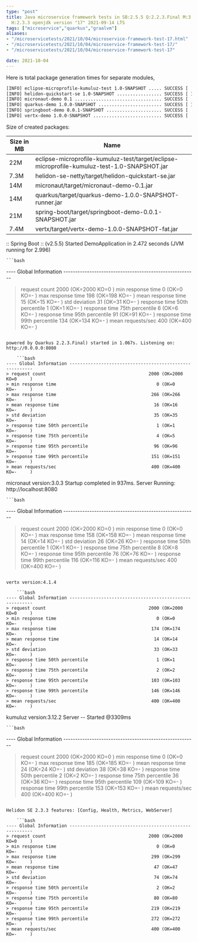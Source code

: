 ```yaml
---
type: "post"
title: Java microservice framework tests in SB:2.5.5 Q:2.2.3.Final M:3.0.3 V:4.1.4
  H:2.3.3 openjdk version "17" 2021-09-14 LTS
tags: ["microservice","quarkus","graalvm"]
aliases:
- "/microservicetests/2021/10/04/microservice-framework-test-17.html"
- "/microservicetests/2021/10/04/microservice-framework-test-17/"
- "/microservicetests/2021/10/04/microservice-framework-test-17"

date: 2021-10-04
---
```

 
Here is total package generation times for separate modules,
```bash
[INFO] eclipse-microprofile-kumuluz-test 1.0-SNAPSHOT ..... SUCCESS [  6.550 s]
[INFO] helidon-quickstart-se 1.0-SNAPSHOT ................. SUCCESS [ 11.075 s]
[INFO] micronaut-demo 0.1 ................................. SUCCESS [  7.981 s]
[INFO] quarkus-demo 1.0.0-SNAPSHOT ........................ SUCCESS [ 17.036 s]
[INFO] springboot-demo 0.0.1-SNAPSHOT ..................... SUCCESS [  6.985 s]
[INFO] vertx-demo 1.0.0-SNAPSHOT .......................... SUCCESS [  4.761 s]
```
Size of created packages:

| Size in MB |  Name |
|------------|-------|
| 22M | eclipse-microprofile-kumuluz-test/target/eclipse-microprofile-kumuluz-test-1.0-SNAPSHOT.jar |
| 7.3M | helidon-se-netty/target/helidon-quickstart-se.jar |
| 14M | micronaut/target/micronaut-demo-0.1.jar |
| 14M | quarkus/target/quarkus-demo-1.0.0-SNAPSHOT-runner.jar |
| 21M | spring-boot/target/springboot-demo-0.0.1-SNAPSHOT.jar |
| 7.4M | vertx/target/vertx-demo-1.0.0-SNAPSHOT-fat.jar |


:: Spring Boot :: (v2.5.5) Started DemoApplication in 2.472 seconds (JVM running for 2.996)

    ```bash
---- Global Information --------------------------------------------------------
> request count                                       2000 (OK=2000   KO=0     )
> min response time                                      0 (OK=0      KO=-     )
> max response time                                    198 (OK=198    KO=-     )
> mean response time                                    15 (OK=15     KO=-     )
> std deviation                                         31 (OK=31     KO=-     )
> response time 50th percentile                          1 (OK=1      KO=-     )
> response time 75th percentile                          6 (OK=6      KO=-     )
> response time 95th percentile                         91 (OK=91     KO=-     )
> response time 99th percentile                        134 (OK=134    KO=-     )
> mean requests/sec                                    400 (OK=400    KO=-     )
```

powered by Quarkus 2.2.3.Final) started in 1.067s. Listening on: http://0.0.0.0:8080

    ```bash
---- Global Information --------------------------------------------------------
> request count                                       2000 (OK=2000   KO=0     )
> min response time                                      0 (OK=0      KO=-     )
> max response time                                    266 (OK=266    KO=-     )
> mean response time                                    16 (OK=16     KO=-     )
> std deviation                                         35 (OK=35     KO=-     )
> response time 50th percentile                          1 (OK=1      KO=-     )
> response time 75th percentile                          4 (OK=5      KO=-     )
> response time 95th percentile                         96 (OK=96     KO=-     )
> response time 99th percentile                        151 (OK=151    KO=-     )
> mean requests/sec                                    400 (OK=400    KO=-     )
```

micronaut version:3.0.3 Startup completed in 937ms. Server Running: http://localhost:8080

    ```bash
---- Global Information --------------------------------------------------------
> request count                                       2000 (OK=2000   KO=0     )
> min response time                                      0 (OK=0      KO=-     )
> max response time                                    158 (OK=158    KO=-     )
> mean response time                                    14 (OK=14     KO=-     )
> std deviation                                         26 (OK=26     KO=-     )
> response time 50th percentile                          1 (OK=1      KO=-     )
> response time 75th percentile                          8 (OK=8      KO=-     )
> response time 95th percentile                         76 (OK=76     KO=-     )
> response time 99th percentile                        116 (OK=116    KO=-     )
> mean requests/sec                                    400 (OK=400    KO=-     )
```

vertx version:4.1.4

    ```bash
---- Global Information --------------------------------------------------------
> request count                                       2000 (OK=2000   KO=0     )
> min response time                                      0 (OK=0      KO=-     )
> max response time                                    174 (OK=174    KO=-     )
> mean response time                                    14 (OK=14     KO=-     )
> std deviation                                         33 (OK=33     KO=-     )
> response time 50th percentile                          1 (OK=1      KO=-     )
> response time 75th percentile                          2 (OK=2      KO=-     )
> response time 95th percentile                        103 (OK=103    KO=-     )
> response time 99th percentile                        146 (OK=146    KO=-     )
> mean requests/sec                                    400 (OK=400    KO=-     )
```

kumuluz version:3.12.2 Server -- Started @3309ms

    ```bash
---- Global Information --------------------------------------------------------
> request count                                       2000 (OK=2000   KO=0     )
> min response time                                      0 (OK=0      KO=-     )
> max response time                                    185 (OK=185    KO=-     )
> mean response time                                    24 (OK=24     KO=-     )
> std deviation                                         38 (OK=38     KO=-     )
> response time 50th percentile                          2 (OK=2      KO=-     )
> response time 75th percentile                         36 (OK=36     KO=-     )
> response time 95th percentile                        109 (OK=109    KO=-     )
> response time 99th percentile                        153 (OK=153    KO=-     )
> mean requests/sec                                    400 (OK=400    KO=-     )
```

Helidon SE 2.3.3 features: [Config, Health, Metrics, WebServer]

    ```bash
---- Global Information --------------------------------------------------------
> request count                                       2000 (OK=2000   KO=0     )
> min response time                                      0 (OK=0      KO=-     )
> max response time                                    299 (OK=299    KO=-     )
> mean response time                                    47 (OK=47     KO=-     )
> std deviation                                         74 (OK=74     KO=-     )
> response time 50th percentile                          2 (OK=2      KO=-     )
> response time 75th percentile                         80 (OK=80     KO=-     )
> response time 95th percentile                        219 (OK=219    KO=-     )
> response time 99th percentile                        272 (OK=272    KO=-     )
> mean requests/sec                                    400 (OK=400    KO=-     )
```
